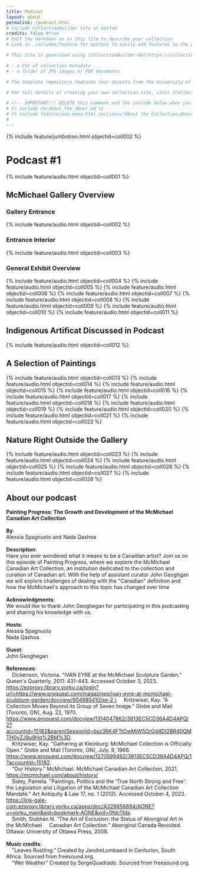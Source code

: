 ```yaml
---
title: Podcast
layout: about
permalink: /podcast.html
# include CollectionBuilder info at bottom
credits: false #true
# Edit the markdown on in this file to describe your collection
# Look in _includes/feature for options to easily add features to the page

# This site is generated using [CollectionBuilder-GH](https://collectionbuilding.github.io/gh/), a project to create a free and simple digital collection using [GitHub Pages](https://pages.github.com/) from: 

# - a CSV of collection metadata
# - a folder of JPG images or PDF documents

# The template repository features four objects from the University of Idaho Library's [Digital Collections](https://www.lib.uidaho.edu/digital). 

# For full details of creating your own collection site, visit [CollectionBuilder Documentation](https://collectionbuilder.github.io/cb-docs/)!

# <!-- IMPORTANT!!! DELETE this comment and the include below when you are finished editing this page for your collection. The include below introduces about page features. They will show up on your collection's about page until you delete it.  -->
# {% include cb/about_the_about.md %} 
# {% include feature/nav-menu.html sections="About the Collection;About the About Page" %}
# 
---
```

{% include feature/jumbotron.html objectid=coll002 %}

# Podcast #1 
{% include feature/audio.html objectid=coll001 %}

## McMichael Gallery Overview
### Gallery Entrance
{% include feature/audio.html objectid=coll002 %}
### Entrance Interior
{% include feature/audio.html objectid=coll003 %}
### General Exhibit Overview
{% include feature/audio.html objectid=coll004 %}
{% include feature/audio.html objectid=coll005 %}
{% include feature/audio.html objectid=coll006 %}
{% include feature/audio.html objectid=coll007 %}
{% include feature/audio.html objectid=coll008 %}
{% include feature/audio.html objectid=coll009 %}
{% include feature/audio.html objectid=coll010 %}
{% include feature/audio.html objectid=coll011 %}
## Indigenous Artificat Discussed in Podcast
{% include feature/audio.html objectid=coll012 %}
## A Selection of Paintings
{% include feature/audio.html objectid=coll013 %}
{% include feature/audio.html objectid=coll014 %}
{% include feature/audio.html objectid=coll015 %}
{% include feature/audio.html objectid=coll016 %}
{% include feature/audio.html objectid=coll017 %}
{% include feature/audio.html objectid=coll018 %}
{% include feature/audio.html objectid=coll019 %}
{% include feature/audio.html objectid=coll020 %}
{% include feature/audio.html objectid=coll021 %}
{% include feature/audio.html objectid=coll022 %}
## Nature Right Outside the Gallery
{% include feature/audio.html objectid=coll023 %}
{% include feature/audio.html objectid=coll024 %}
{% include feature/audio.html objectid=coll025 %}
{% include feature/audio.html objectid=coll026 %}
{% include feature/audio.html objectid=coll027 %}
{% include feature/audio.html objectid=coll028 %}

## About our podcast
**Painting Progress: The Growth and Development of the McMichael Canadian Art Collection**\
\
**By**:
\
Alessia Spagnuolo and Nada Qashoa\
\
**Description**:
\
Have you ever wondered what it means to be a Canadian artist? Join us on this episode of Painting Progress, where we explore the McMichael Canadian Art Collection, an institution dedicated to the collection and curation of Canadian art. With the help of assistant curator John Geoghgan we will explore challenges of dealing with the "Canadian" definition and how the McMichael's approach to this topic has changed over time\
\
**Acknowledgments**: 
\
We would like to thank John Geoghegan for participating in this podcasting and sharing his knowledge with us. \
\
**Hosts**: 
\
Alessia Spagnuolo\
Nada Qashoa\
\
**Guest**:
\
John Geoghegan\
\
**References**: 
\
&nbsp;&nbsp;&nbsp;&nbsp;Dickenson, Victoria. "IVAN EYRE at the McMichael Sculpture Garden." Queen's Quarterly, 
2011: 431-443. Accessed October 3, 2023. https://ezproxy.library.yorku.ca/login?url=https://www.proquest.com/magazines/ivan-eyre-at-mcmichael-sculpture-garden/docview/904985410/se-2.\
&nbsp;&nbsp;&nbsp;&nbsp;Kritzwiser, Kay. “A Collection Moves Beyond its Group of Seven Image.” Globe 
and Mail (Toronto, ON), Aug. 22, 1970. 
https://www.proquest.com/docview/1314047862/3913EC5CD36A4D4APQ/2?accountid=15182&parentSessionId=bsz3RK4FTtOwMjW5OrGd4DI2BR40QMTH0vZJ9u9Hq%2BM%3D. \
&nbsp;&nbsp;&nbsp;&nbsp;Kritzwiser, Kay. “Gathering at Kleinburg: McMichael Collection is Officially Open.” Globe 
and Mail (Toronto, ON), July. 9, 1966. https://www.proquest.com/docview/1270599492/3913EC5CD36A4D4APQ/1?accountid=15182. \
&nbsp;&nbsp;&nbsp;&nbsp;“Our History.” McMichael. McMichael Canadian Art Collection, 2021. 
https://mcmichael.com/about/history/ \
&nbsp;&nbsp;&nbsp;&nbsp;Sidey, Pamela. "Paintings, Politics and the 'True North Strong and Free': the Legislation and 
Litigation of the McMichael Canadian Art Collection Mandate." Art Antiquity & Law 
17, no. 1 (2012). Accessed October 4, 2023. https://link-gale-com.ezproxy.library.yorku.ca/apps/doc/A328656694/AONE?u=yorku_main&sid=bookmark-AONE&xid=0fdc11da. \
&nbsp;&nbsp;&nbsp;&nbsp;Smith, Siobhán N. “The Art of Exclusion: the Status of Aboriginal Art in the McMichael 
&nbsp;&nbsp;&nbsp;&nbsp;Canadian Art Collection.” Aboriginal Canada Revisited. Ottawa: University of Ottawa Press, 2008. \
\
**Music credits**:
\
&nbsp;&nbsp;&nbsp;&nbsp;“Leaves Rustling.” Created by JandreLombaard in Centurion, South Africa. Sourced from freesound.org. \
&nbsp;&nbsp;&nbsp;&nbsp;“Wet Weather” Created by SergeQuadrado. Sourced from freesound.org.
